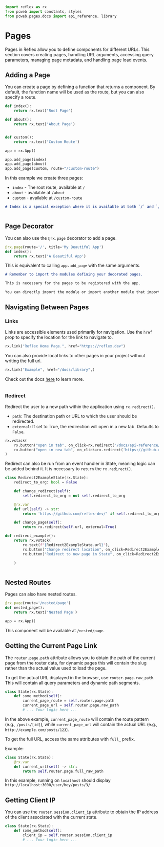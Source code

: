 ```python exec
import reflex as rx
from pcweb import constants, styles
from pcweb.pages.docs import api_reference, library
```

# Pages

Pages in Reflex allow you to define components for different URLs. This section covers creating pages, handling URL
arguments, accessing query parameters, managing page metadata, and handling page load events.

## Adding a Page

You can create a page by defining a function that returns a component.
By default, the function name will be used as the route, but you can also specify a route.

```python
def index():
    return rx.text('Root Page')

def about():
    return rx.text('About Page')


def custom():
    return rx.text('Custom Route')

app = rx.App()

app.add_page(index)
app.add_page(about)
app.add_page(custom, route="/custom-route")
```

In this example we create three pages:

- `index` - The root route, available at `/`
- `about` - available at `/about`
- `custom` - available at `/custom-route`

```md alert
# Index is a special exception where it is available at both `/` and `/index`. All other pages are only available at their specified route.
```

```md video https://youtube.com/embed/ITOZkzjtjUA?start=3853&end=4083
```

## Page Decorator

You can also use the `@rx.page` decorator to add a page.

```python
@rx.page(route='/', title='My Beautiful App')
def index():
    return rx.text('A Beautiful App')
```

This is equivalent to calling `app.add_page` with the same arguments.

```md alert warning
# Remember to import the modules defining your decorated pages.

This is necessary for the pages to be registered with the app.

You can directly import the module or import another module that imports the decorated pages.
```

## Navigating Between Pages

### Links

Links are accessible elements used primarily for navigation. Use the `href` prop to specify the location for the link to navigate to.

```python demo
rx.link("Reflex Home Page.", href="https://reflex.dev")
```

You can also provide local links to other pages in your project without writing the full url.

```python demo
rx.link("Example", href="/docs/library",)
```
Check out the docs [here]({library.typography.link.path}) to learn more.

```md video https://youtube.com/embed/ITOZkzjtjUA?start=4083&end=4423
```

### Redirect

Redirect the user to a new path within the application using `rx.redirect()`.

- `path`: The destination path or URL to which the user should be redirected.
- `external`: If set to True, the redirection will open in a new tab. Defaults to `False`.

```python demo
rx.vstack(
    rx.button("open in tab", on_click=rx.redirect("/docs/api-reference/special_events")),
    rx.button("open in new tab", on_click=rx.redirect('https://github.com/reflex-dev/reflex/', external=True))
)
```

Redirect can also be run from an event handler in State, meaning logic can be added behind it. It is necessary to `return` the `rx.redirect()`.

```python demo exec
class Redirect2ExampleState(rx.State):
    redirect_to_org: bool = False

    def change_redirect(self):
        self.redirect_to_org = not self.redirect_to_org

    @rx.var
    def url(self) -> str:
        return 'https://github.com/reflex-dev/' if self.redirect_to_org else 'https://github.com/reflex-dev/reflex/'

    def change_page(self):
        return rx.redirect(self.url, external=True)

def redirect_example():
    return rx.vstack(
        rx.text(f"{Redirect2ExampleState.url}"),
        rx.button("Change redirect location", on_click=Redirect2ExampleState.change_redirect),
        rx.button("Redirect to new page in State", on_click=Redirect2ExampleState.change_page),

    )
```


```md video https://youtube.com/embed/ITOZkzjtjUA?start=4423&end=4903
```



## Nested Routes

Pages can also have nested routes.

```python
@rx.page(route='/nested/page')
def nested_page():
    return rx.text('Nested Page')

app = rx.App()
```

This component will be available at `/nested/page`.

## Getting the Current Page Link

The `router.page.path` attribute allows you to obtain the path of the current page from the router data,
for dynamic pages this will contain the slug rather than the actual value used to load the page.

To get the actual URL displayed in the browser, use `router.page.raw_path`. This
will contain all query parameters and dynamic path segments.

```python
class State(rx.State):
    def some_method(self):
        current_page_route = self.router.page.path
        current_page_url = self.router.page.raw_path
        # ... Your logic here ...
```

In the above example, `current_page_route` will contain the route pattern (e.g., `/posts/[id]`), while `current_page_url`
will contain the actual URL (e.g., `http://example.com/posts/123`).

To get the full URL, access the same attributes with `full_` prefix.

Example:

```python
class State(rx.State):
    @rx.var
    def current_url(self) -> str:
        return self.router.page.full_raw_path
```

In this example, running on `localhost` should display `http://localhost:3000/user/hey/posts/3/`

## Getting Client IP

You can use the `router.session.client_ip` attribute to obtain the IP address of the client associated
with the current state.

```python
class State(rx.State):
    def some_method(self):
        client_ip = self.router.session.client_ip
        # ... Your logic here ...
```
